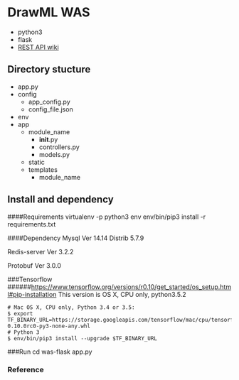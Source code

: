 # DrawML WAS
 * python3
 * flask
 * [REST API wiki](https://github.com/DrawML/was-flask/wiki/REST-API)

## Directory stucture
* app.py
* config
    * app_config.py
    * config_file.json
* env
* app
    * module_name
        * __init__.py
        * controllers.py
        * models.py
    * static
    * templates
        * module_name

## Install and dependency
####Requirements
    virtualenv -p python3 env
    env/bin/pip3 install -r requirements.txt

####Dependency
Mysql Ver 14.14 Distrib 5.7.9

Redis-server Ver 3.2.2

Protobuf Ver 3.0.0

###Tensorflow
######https://www.tensorflow.org/versions/r0.10/get_started/os_setup.html#pip-installation
This version is OS X, CPU only, python3.5.2

    # Mac OS X, CPU only, Python 3.4 or 3.5:
    $ export TF_BINARY_URL=https://storage.googleapis.com/tensorflow/mac/cpu/tensorflow-0.10.0rc0-py3-none-any.whl
    # Python 3
    $ env/bin/pip3 install --upgrade $TF_BINARY_URL


###Run
    cd was-flask
    app.py
### Reference

